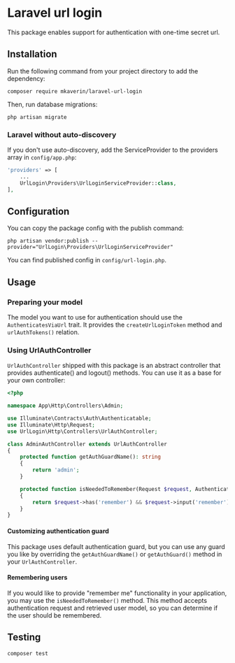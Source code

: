 # Laravel url login

This package enables support for authentication with one-time secret url.
## Installation

Run the following command from your project directory to add the dependency:

```shell
composer require mkaverin/laravel-url-login
```

Then, run database migrations:

```shell
php artisan migrate
```

### Laravel without auto-discovery

If you don't use auto-discovery, add the ServiceProvider to the providers array in `config/app.php`:

```php
'providers' => [
    ...
    UrlLogin\Providers\UrlLoginServiceProvider::class,
],
```

## Configuration

You can copy the package config with the publish command:

```shell
php artisan vendor:publish --provider="UrlLogin\Providers\UrlLoginServiceProvider"
```

You can find published config in `config/url-login.php`.

## Usage

### Preparing your model

The model you want to use for authentication should use the `AuthenticatesViaUrl` trait. 
It provides the `createUrlLoginToken` method and `urlAuthTokens()` relation.

### Using UrlAuthController

`UrlAuthController` shipped with this package is an abstract controller that provides 
authenticate() and logout() methods. You can use it as a base for your own controller:

```php
<?php

namespace App\Http\Controllers\Admin;

use Illuminate\Contracts\Auth\Authenticatable;
use Illuminate\Http\Request;
use UrlLogin\Http\Controllers\UrlAuthController;

class AdminAuthController extends UrlAuthController
{
    protected function getAuthGuardName(): string
    {
        return 'admin';
    }

    protected function isNeededToRemember(Request $request, Authenticatable $user): bool
    {
        return $request->has('remember') && $request->input('remember') === 'true';
    }
}
```

#### Customizing authentication guard

This package uses default authentication guard, but you can use any guard you like by 
overriding the `getAuthGuardName()` or `getAuthGuard()` method in your `UrlAuthController`.

#### Remembering users

If you would like to provide "remember me" functionality in your application, you may use the
`isNeededToRemember()` method. This method accepts authentication request and retrieved
user model, so you can determine if the user should be remembered.

## Testing

```shell
composer test
```
